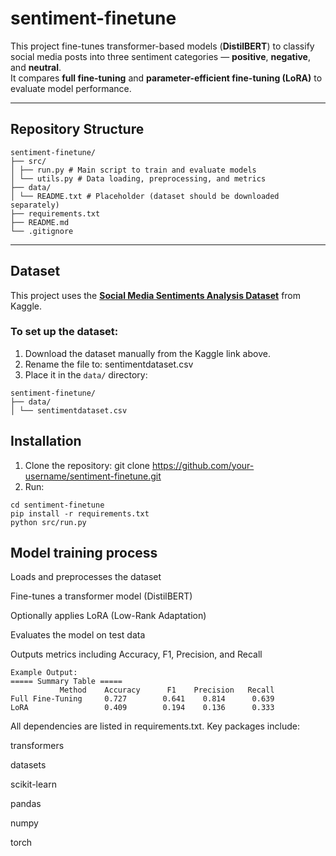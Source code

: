 # sentiment-finetune

This project fine-tunes transformer-based models (**DistilBERT**) to classify social media posts into three sentiment categories — **positive**, **negative**, and **neutral**.  
It compares **full fine-tuning** and **parameter-efficient fine-tuning (LoRA)** to evaluate model performance.

---

## Repository Structure
```
sentiment-finetune/
├── src/
│ ├── run.py # Main script to train and evaluate models
│ └── utils.py # Data loading, preprocessing, and metrics
├── data/
│ └── README.txt # Placeholder (dataset should be downloaded separately)
├── requirements.txt
├── README.md
└── .gitignore
```

---

## Dataset

This project uses the **[Social Media Sentiments Analysis Dataset](https://www.kaggle.com/datasets/kashishparmar02/social-media-sentiments-analysis-dataset)** from Kaggle.

### To set up the dataset:
1. Download the dataset manually from the Kaggle link above.  
2. Rename the file to:
sentimentdataset.csv
3. Place it in the `data/` directory:
```
sentiment-finetune/
├── data/
│ └── sentimentdataset.csv
```

## Installation

1. Clone the repository:
git clone https://github.com/your-username/sentiment-finetune.git
2. Run:
```
cd sentiment-finetune
pip install -r requirements.txt
python src/run.py
```
## Model training process
Loads and preprocesses the dataset

Fine-tunes a transformer model (DistilBERT)

Optionally applies LoRA (Low-Rank Adaptation)

Evaluates the model on test data

Outputs metrics including Accuracy, F1, Precision, and Recall
```
Example Output:
===== Summary Table =====
           Method    Accuracy      F1    Precision   Recall
Full Fine-Tuning     0.727        0.641    0.814      0.639
LoRA                 0.409        0.194    0.136      0.333
```
All dependencies are listed in requirements.txt.
Key packages include:

transformers

datasets

scikit-learn

pandas

numpy

torch
